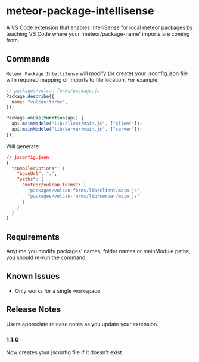 # meteor-package-intellisense

A VS Code extension that enables IntelliSense for local meteor packages by teaching VS Code where your 'meteor/package-name' imports are coming from.

## Commands

```Meteor Package IntelliSense```
 will modify (or create) your jsconfig.json file with required mapping of imports to file location. For example:

```js
// packages/vulcan-forms/package.js
Package.describe({
  name: "vulcan:forms",
});

Package.onUse(function(api) {
  api.mainModule("lib/client/main.js", ["client"]);
  api.mainModule("lib/server/main.js", ["server"]);
});
```

Will generate:
```json
// jsconfig.json
{
  "compilerOptions": {
    "baseUrl": ".",
    "paths": {
      "meteor/vulcan:forms": [
        "packages/vulcan-forms/lib/client/main.js",
        "packages/vulcan-forms/lib/server/main.js"
      ]
    }
  }
}
```

## Requirements

Anytime you modify packages' names, folder names or mainModule paths, you should re-run the command.

## Known Issues

- Only works for a single workspace

## Release Notes

Users appreciate release notes as you update your extension.

### 1.1.0

Now creates your jsconfig file if it doesn't exist

